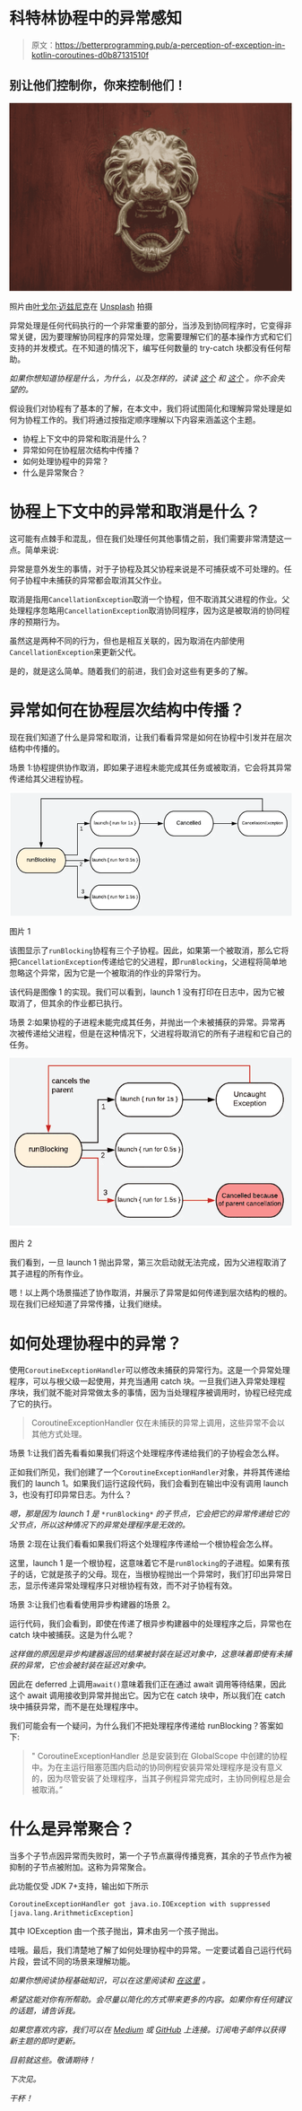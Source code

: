 # 科特林协程中的异常感知

> 原文：<https://betterprogramming.pub/a-perception-of-exception-in-kotlin-coroutines-d0b87131510f>

## 别让他们控制你，你来控制他们！

![](img/6a9e118c976d2bb890c18a2fe56fb27a.png)

照片由[叶戈尔·迈兹尼克](https://unsplash.com/@vonshnauzer?utm_source=medium&utm_medium=referral)在 [Unsplash](https://unsplash.com?utm_source=medium&utm_medium=referral) 拍摄

异常处理是任何代码执行的一个非常重要的部分，当涉及到协同程序时，它变得非常关键，因为要理解协同程序的异常处理，您需要理解它们的基本操作方式和它们支持的并发模式。在不知道的情况下，编写任何数量的 try-catch 块都没有任何帮助。

*如果你想知道协程是什么，为什么，以及怎样的，读读* [*这个*](https://blog.devgenius.io/kotlin-coroutines-what-why-how-99529c951a2e) *和* [*这个*](https://blog.devgenius.io/kotlin-coroutines-job-and-timeout-d7b8c5416d69) *。你不会失望的。*

假设我们对协程有了基本的了解，在本文中，我们将试图简化和理解异常处理是如何为协程工作的。我们将通过按指定顺序理解以下内容来涵盖这个主题。

*   协程上下文中的异常和取消是什么？
*   异常如何在协程层次结构中传播？
*   如何处理协程中的异常？
*   什么是异常聚合？

# 协程上下文中的异常和取消是什么？

这可能有点棘手和混乱，但在我们处理任何其他事情之前，我们需要非常清楚这一点。简单来说:

异常是意外发生的事情，对于子协程及其父协程来说是不可捕获或不可处理的。任何子协程中未捕获的异常都会取消其父作业。

取消是指用`CancellationException`取消一个协程，但不取消其父进程的作业。父处理程序忽略用`CancellationException`取消协同程序，因为这是被取消的协同程序的预期行为。

虽然这是两种不同的行为，但也是相互关联的，因为取消在内部使用`CancellationException`来更新父代。

是的，就是这么简单。随着我们的前进，我们会对这些有更多的了解。

# 异常如何在协程层次结构中传播？

现在我们知道了什么是异常和取消，让我们看看异常是如何在协程中引发并在层次结构中传播的。

场景 1:协程提供协作取消，即如果子进程未能完成其任务或被取消，它会将其异常传递给其父进程协程。

![](img/996b83554ddf95e7b9ad97818b65be52.png)

图片 1

该图显示了`runBlocking`协程有三个子协程。因此，如果第一个被取消，那么它将把`CancellationException`传递给它的父进程，即`runBlocking`，父进程将简单地忽略这个异常，因为它是一个被取消的作业的异常行为。

该代码是图像 1 的实现。我们可以看到，launch 1 没有打印在日志中，因为它被取消了，但其余的作业都已执行。

场景 2:如果协程的子进程未能完成其任务，并抛出一个未被捕获的异常。异常再次被传递给父进程，但是在这种情况下，父进程将取消它的所有子进程和它自己的任务。

![](img/f0b52aa927b47066a45ca0c1de79786c.png)

图片 2

我们看到，一旦 launch 1 抛出异常，第三次启动就无法完成，因为父进程取消了其子进程的所有作业。

嗯！以上两个场景描述了协作取消，并展示了异常是如何传递到层次结构的根的。现在我们已经知道了异常传播，让我们继续。

# 如何处理协程中的异常？

使用`CoroutineExceptionHandler`可以修改未捕获的异常行为。这是一个异常处理程序，可以与根父级一起使用，并充当通用 catch 块。一旦我们进入异常处理程序块，我们就不能对异常做太多的事情，因为当处理程序被调用时，协程已经完成了它的执行。

> CoroutineExceptionHandler 仅在未捕获的异常上调用，这些异常不会以其他方式处理。

场景 1:让我们首先看看如果我们将这个处理程序传递给我们的子协程会怎么样。

正如我们所见，我们创建了一个`CoroutineExceptionHandler`对象，并将其传递给我们的 launch 1。如果我们运行这段代码，我们会看到在输出中没有调用 launch 3，也没有打印异常日志。为什么？

*嗯，那是因为 launch 1 是* `*runBlocking*` *的子节点，它会把它的异常传递给它的父节点，所以这种情况下的异常处理程序是无效的。*

场景 2:现在让我们看看如果我们将这个处理程序传递给一个根协程会怎么样。

这里，launch 1 是一个根协程，这意味着它不是`runBlocking`的子进程。如果有孩子的话，它就是孩子的父母。现在，当根协程抛出一个异常时，我们打印出异常日志，显示传递异常处理程序只对根协程有效，而不对子协程有效。

场景 3:让我们也看看使用异步构建器的场景 2。

运行代码，我们会看到，即使在传递了根异步构建器中的处理程序之后，异常也在 catch 块中被捕获。这是为什么呢？

*这样做的原因是异步构建器返回的结果被封装在延迟对象中，这意味着即使有未捕获的异常，它也会被封装在延迟对象中。*

因此在 deferred 上调用`await()`意味着我们正在通过 await 调用等待结果，因此这个 await 调用接收到异常并抛出它。因为它在 catch 块中，所以我们在 catch 块中捕获异常，而不是在处理程序中。

我们可能会有一个疑问，为什么我们不把处理程序传递给 runBlocking？答案如下:

> " CoroutineExceptionHandler 总是安装到在 GlobalScope 中创建的协程中。为在主运行阻塞范围内启动的协同例程安装异常处理程序是没有意义的，因为尽管安装了处理程序，当其子例程异常完成时，主协同例程总是会被取消。”

# 什么是异常聚合？

当多个子节点因异常而失败时，第一个子节点赢得传播竞赛，其余的子节点作为被抑制的子节点被附加。这称为异常聚合。

此功能仅受 JDK 7+支持，输出如下所示

```
CoroutineExceptionHandler got java.io.IOException with suppressed [java.lang.ArithmeticException]
```

其中 IOException 由一个孩子抛出，算术由另一个孩子抛出。

哇哦。最后，我们清楚地了解了如何处理协程中的异常。一定要试着自己运行代码片段，尝试不同的场景来理解功能。

*如果你想阅读协程基础知识，可以在这里阅读*[](https://blog.devgenius.io/kotlin-coroutines-what-why-how-99529c951a2e)**和* [*在这里*](https://blog.devgenius.io/kotlin-coroutines-job-and-timeout-d7b8c5416d69) *。**

*希望这能对你有所帮助。会尽量以简化的方式带来更多的内容。如果你有任何建议的话题，请告诉我。*

*如果您喜欢内容，我们可以在 [Medium](https://saurabhpant.medium.com/) 或 [GitHub](https://github.com/aqua30) 上连接。订阅电子邮件以获得新主题的即时更新。*

*目前就这些。敬请期待！*

*下次见。*

*干杯！*